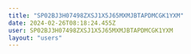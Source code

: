 ```yaml
---
title: "SP02BJ3H07498ZXSJ1X5J65MXMJBTAPDMCGK1YXM"
date: 2024-02-26T08:18:24.455Z
user: SP02BJ3H07498ZXSJ1X5J65MXMJBTAPDMCGK1YXM
layout: "users"
---
```

    